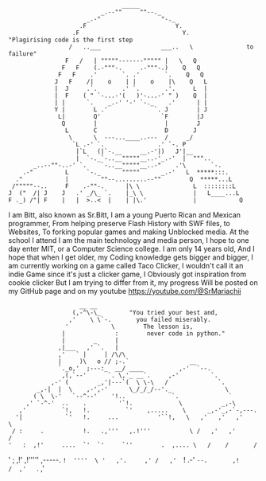                                     _____
                              _.--""     ""--._
                          _.-"                 "-._
                        .F                         Y.
                      .F                             Y.            "Plagirising code is the first step
                     /   ..___                 ___..   \               to failure"
                    F   /   | """""-------""""" |   \   Q
                   F   F    (.-"""-.     .-"""-.)    Q   Q
                  F   F    .'       `. .'       `.    Q   Q
                 J   F    /|    o    | |    o    |\    Q   L
                 |  J     .`.       .' `.       .'.     L  |
                 |  F    ( " `-...-'(   )'-...-' " )    Q  |
                 | |      `.    _.-' '-' `-._    .'      | |
                 Y |        L .'             `. J        | J
                  L|        Q'                 `F        |J
                   Q        |                   |        J
                    L       C                   D       J
                     \      \  ---...____..---  /     _/
                      `L .-' `.               .' `-. P
                       |`L   (|`-.__     __.-'|)   J'|__
                       |  `-._`-..__"""""__..-'_.-'  |  """..
           _..--""-..-' `.    `-..__"""""__..-"    .'\       `-.
        .-"         L     `-._      """""      _.-'   L  *****:::.
      ."            |         ""--.........--""        Q  *****...L
     /"""""--..     F    .-""-.      |\ \               L  ::::::::L
    J  ("  /| J    J   .' _/\_ `.    |_\ \              |   L____...L
    F ._) /"| F    |   |  >..<  |    | |\.'             |            Q
I am Bitt, also known as Sr.Bitt, 
I am a young Puerto Rican and Mexican 
programmer, From helping preserve Flash
History with SWF files, to Websites,
To forking popular games and making
Unblocked media. At the school I attend
I am the main technology and media person,
I hope to one day enter MIT, or a Computer
Science college. I am only 14 years old,
And I hope that when I get older, my
Coding knowledge gets bigger and bigger,
I am currently working on a game called
Taco Clicker, I wouldn't call it an indie 
Game since it's just a clicker game, I 
Obviously got inspiration from cookie clicker
But I am trying to differ from it, my progress
Will be posted on my GitHub page and on my youtube
https://youtube.com/@SrMariachii

                        __ __
                      (,-^\-\_        "You tried your best and,
                     ,'    \ \`-.       you failed miserably.
                    '            \        The lesson is,
                   |              :        never code in python."
                   |        _     |
                  ,|___   ,' `.   |
                  ,'   ` |     | /\/\
                  |     )\   o // ;-.`                 __
                  `._o,'  ;---:_  __/ ____          ,-'  `--.
                   ,(,`--'      `. \,'_ __`.     ,-'         `.
                ,-' (        _,'|---`(  \ \-\   /              `.
            _,-|  |  \    ,-',-'      \_/_/_/--'._               \
           ( \  \-'   `--^--'    '!..             `.              `
         ,' `-^-'  ..    .         '`!.             \           _,-\
       ,'          `!,   !.          `'    ,.....    \      _,-'_,-`-,---.
      '|            `'   !.     ...           '``!,   \   ,'   ,'   ,'    \
     / :     .           !.   .,'''   ,.!'''           \ /   ,'   ,'      /
    '   :  ,!'     ....  `'  `'     `''        .  ,.... \   /    /       /
   '    ; ,!'   ,!'''''      ,-----.           `!  ''''  \ '   ,'.     ,'
  /   ,'  `!              .-'       `--.       ,!         /  ,'   `. ,'
